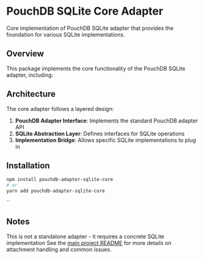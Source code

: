 # PouchDB SQLite Core Adapter


Core implementation of PouchDB SQLite adapter that provides the foundation for various SQLite implementations.

## Overview

This package implements the core functionality of the PouchDB SQLite adapter, including:

## Architecture

The core adapter follows a layered design:

1. **PouchDB Adapter Interface**: Implements the standard PouchDB adapter API
2. **SQLite Abstraction Layer**: Defines interfaces for SQLite operations
3. **Implementation Bridge**: Allows specific SQLite implementations to plug in

## Installation

```bash
npm install pouchdb-adapter-sqlite-core
# or
yarn add pouchdb-adapter-sqlite-core
```

``

## Notes
This is not a standalone adapter - it requires a concrete SQLite implementation
See the [main project README](https://github.com/BingCoke/pouchdb-adapter-sqlite/) for more details on attachment handling and common issues.
